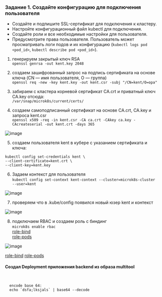 ### Задание 1. Создайте конфигурацию для подключения пользователя

   - Создайте и подпишите SSL-сертификат для подключения к кластеру.
   - Настройте конфигурационный файл kubectl для подключения.
   - Создайте роли и все необходимые настройки для пользователя.
   - Предусмотрите права пользователя. Пользователь может просматривать логи подов и их конфигурацию (`kubectl logs pod <pod_id>`, `kubectl describe pod <pod_id>`).



1. генерируем закрытый ключ RSA   
 `openssl genrsa -out kent.key 2048`   

2. создаем зашифрованный запрос на подпись сертификата на основе ключа (CN — имя пользователя, O — группа)   
 `openssl req -new -key kent.key -out kent.csr -subj "/CN=kent/O=opa"`   

3. забираем с кластера корневой сертификат CA.crt и приватный ключ CA.key отсюда:   
`/var/snap/microk8s/current/certs/`    

4. создаем самоподписанный сертификат на основе CA.crt, CA.key и запроса kent.csr   
`openssl x509 -req -in kent.csr -CA ca.crt -CAkey ca.key -CAcreateserial -out kent.crt -days 365`   

![image](https://github.com/user-attachments/assets/6e311382-16dd-40dd-a2ef-457716ec4c6a)

5. создаем пользователя kent в кубере с указанием сертификата и ключа:   
```shell
kubectl config set-credentials kent \
--client-certificate=kent.crt \
--client-key=kent.key
```

6. Задаем контекст для пользователя   
`kubectl config set-context kent-context --cluster=microk8s-cluster --user=kent`   

![image](https://github.com/user-attachments/assets/d2b7b278-7292-498c-828e-3b78c72b4955)

7. проверяем что в .kube/config появился новый юзер kent и контекст

![image](https://github.com/user-attachments/assets/26f4c353-89b3-432c-b3e2-3080fab2240c)

8. подключаем RBAC и создаем роль с биндинг   
`microk8s enable rbac`    
[role-bind](https://github.com/Heimdier/DEV/blob/main/Kube/2.4/role-bind.yml)     
[role-pods](https://github.com/Heimdier/DEV/blob/main/Kube/2.4/role-pods.yml)   

![image](https://github.com/user-attachments/assets/791fdd8b-407b-4ae4-a092-d62e2ec8a1de)

   






[role-bind](https://github.com/Heimdier/DEV/blob/main/Kube/2.4/role-bind.yml)
[role-pods](https://github.com/Heimdier/DEV/blob/main/Kube/2.4/role-pods.yml)

#### Создал Deployment приложения backend из образа multitool

```shell


  encode base 64:
  echo `dsfa;lksjals` | base64 --decode

```

